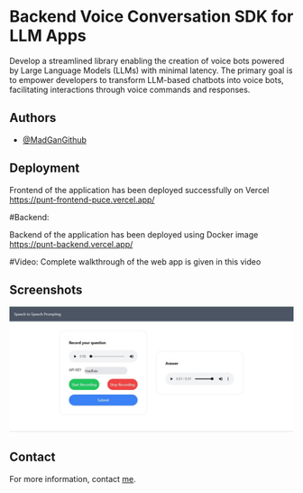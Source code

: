 # Backend Voice Conversation SDK for LLM Apps

Develop a streamlined library enabling the creation of voice bots powered by Large Language Models (LLMs) with minimal latency. The primary goal is to empower developers to transform LLM-based chatbots into voice bots, facilitating interactions through voice commands and responses.


## Authors

- [@MadGanGithub](https://github.com/MadGanGithub)


## Deployment

Frontend of the application has been deployed successfully on Vercel\
https://punt-frontend-puce.vercel.app/

#Backend:

Backend of the application has been deployed using Docker image
https://punt-backend.vercel.app/

#Video:
Complete walkthrough of the web app is given in this video

## Screenshots

![Audio upload page](screenshots/one.jpg)

## Contact

For more information, contact [me](mailto:madhavganesan95@gmail.com).
